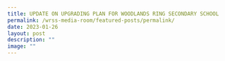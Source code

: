 ```yaml
---
title: UPDATE ON UPGRADING PLAN FOR WOODLANDS RING SECONDARY SCHOOL
permalink: /wrss-media-room/featured-posts/permalink/
date: 2023-01-26
layout: post
description: ""
image: ""
---
```

